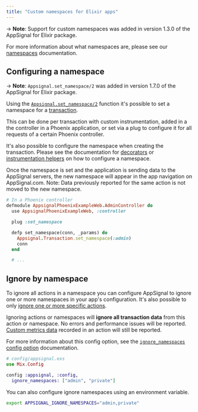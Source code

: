 ```yaml
---
title: "Custom namespaces for Elixir apps"
---
```


-> **Note**: Support for custom namespaces was added in version 1.3.0 of the
   AppSignal for Elixir package.

For more information about what namespaces are, please see our
[namespaces](/application/namespaces.html) documentation.

## Configuring a namespace

-> **Note**: `Appsignal.set_namespace/2` was added in version 1.7.0 of the
   AppSignal for Elixir package.

Using the [`Appsignal.set_namespace/2`][set_namespace] function it's possible to
set a namespace for a [transaction](/appsignal/terminology.html#transactions).

This can be done per transaction with custom instrumentation, added in a the
controller in a Phoenix application, or set via a plug to configure it for all
requests of a certain Phoenix controller.

It's also possible to configure the namespace when creating the transaction.
Please see the documentation for [decorators][namespace_decorator] or
[instrumentation helpers][namespace_helper] on how to configure a namespace.

Once the namespace is set and the application is sending data to the AppSignal
servers, the new namespace will appear in the app navigation on AppSignal.com.
Note: Data previously reported for the same action is not moved to the new
namespace.

```ruby
# In a Phoenix controller
defmodule AppsignalPhoenixExampleWeb.AdminController do
  use AppsignalPhoenixExampleWeb, :controller

  plug :set_namespace

  defp set_namespace(conn, _params) do
    Appsignal.Transaction.set_namespace(:admin)
    conn
  end

  # ...
```

## Ignore by namespace

To ignore all actions in a namespace you can configure AppSignal to ignore one or more namespaces in your app's configuration. It's also possible to only [ignore one or more specific actions](/elixir/configuration/ignore-actions.html).

Ignoring actions or namespaces will **ignore all transaction data** from this action or namespace. No errors and performance issues will be reported. [Custom metrics data](/metrics/custom.html) recorded in an action will still be reported.

For more information about this config option, see the [`ignore_namespaces` config option](/elixir/configuration/options.html#option-ignore_namespaces) documentation.

```elixir
# config/appsignal.exs
use Mix.Config

config :appsignal, :config,
  ignore_namespaces: ["admin", "private"]
```

You can also configure ignore namespaces using an environment variable.

```bash
export APPSIGNAL_IGNORE_NAMESPACES="admin,private"
```

[set_namespace]: https://hexdocs.pm/appsignal/Appsignal.Transaction.html#set_namespace/2
[namespace_decorator]: /elixir/instrumentation/instrumentation.html#decorator-namespaces
[namespace_helper]: /elixir/instrumentation/instrumentation.html#helper-namespaces
